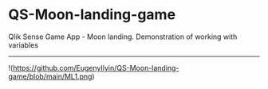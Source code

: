 # QS-Moon-landing-game
Qlik Sense Game App - Moon landing. Demonstration of working with variables
***

!(https://github.com/EugenyIlyin/QS-Moon-landing-game/blob/main/ML1.png)
